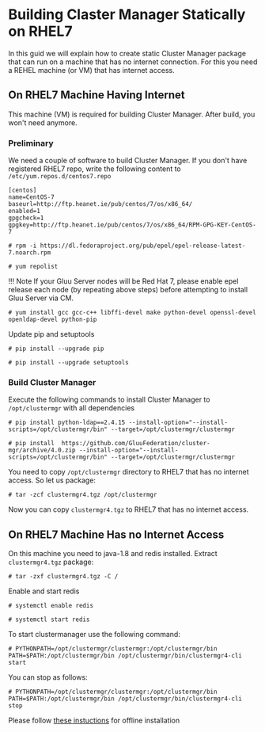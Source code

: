 # Building Claster Manager Statically on RHEL7

In this guid we will explain how to create static Cluster Manager package that
can run on a machine that has no internet connection. For this you need a REHEL machine
(or VM) that has internet access.

## On RHEL7 Machine Having Internet

This machine (VM) is required for building Cluster Manager. After build, you won't
need anymore.

### Preliminary
We need a couple of software to build Cluster Manager. If you don't have registered RHEL7 repo, write the following content to `/etc/yum.repos.d/centos7.repo`

```
[centos]
name=CentOS-7
baseurl=http://ftp.heanet.ie/pub/centos/7/os/x86_64/
enabled=1
gpgcheck=1
gpgkey=http://ftp.heanet.ie/pub/centos/7/os/x86_64/RPM-GPG-KEY-CentOS-7

```

`# rpm -i https://dl.fedoraproject.org/pub/epel/epel-release-latest-7.noarch.rpm`

`# yum repolist`

!!! Note
    If your Gluu Server nodes will be Red Hat 7, please enable epel release each node (by repeating above steps) before attempting to install Gluu Server via CM.

`# yum install gcc gcc-c++ libffi-devel make python-devel openssl-devel openldap-devel python-pip`

Update pip and setuptools

`# pip install --upgrade pip`

`# pip install --upgrade setuptools`

### Build Cluster Manager

Execute the following commands to install Cluster Manager to `/opt/clustermgr` with all dependencies

`# pip install python-ldap==2.4.15 --install-option="--install-scripts=/opt/clustermgr/bin" --target=/opt/clustermgr/clustermgr`

`# pip install  https://github.com/GluuFederation/cluster-mgr/archive/4.0.zip --install-option="--install-scripts=/opt/clustermgr/bin" --target=/opt/clustermgr/clustermgr` 

You need to copy `/opt/clustermgr` directory to RHEL7 that has no internet access. So let us package:

`# tar -zcf clustermgr4.tgz /opt/clustermgr`

Now you can copy `clustermgr4.tgz` to RHEL7 that has no internet access.

## On RHEL7 Machine Has no Internet Access

On this machine you need to java-1.8 and redis installed. Extract `clustermgr4.tgz` package:

`# tar -zxf clustermgr4.tgz -C /`

Enable and start redis

`# systemctl enable redis`

`# systemctl start redis`

To start clustermanager use the following command:

`# PYTHONPATH=/opt/clustermgr/clustermgr:/opt/clustermgr/bin PATH=$PATH:/opt/clustermgr/bin /opt/clustermgr/bin/clustermgr4-cli start`

You can stop as follows:

`# PYTHONPATH=/opt/clustermgr/clustermgr:/opt/clustermgr/bin PATH=$PATH:/opt/clustermgr/bin /opt/clustermgr/bin/clustermgr4-cli stop`

Please follow [these instuctions](./offline_install.md) for offline installation
